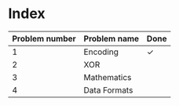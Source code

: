 # Index

| Problem number | Problem name | Done |
| --- | ----------- | --- |
| 1 | Encoding | &check; |
| 2 | XOR |  |
| 3 | Mathematics |  |
| 4 | Data Formats |  |